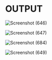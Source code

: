 # OUTPUT

![Screenshot (646)](https://user-images.githubusercontent.com/98829965/161254042-3984fede-264b-40fd-acdd-627fe7b451bf.png)

![Screenshot (647)](https://user-images.githubusercontent.com/98829965/161254067-761b46c0-20ba-42fd-af72-3b1af3b33634.png)

![Screenshot (684)](https://user-images.githubusercontent.com/98829965/161672601-75fc5d77-bc47-43f5-b7ca-c217944e2fee.png)

![Screenshot (649)](https://user-images.githubusercontent.com/98829965/161254852-577bd4ea-b916-4508-95bb-7e1c141112ed.png)

